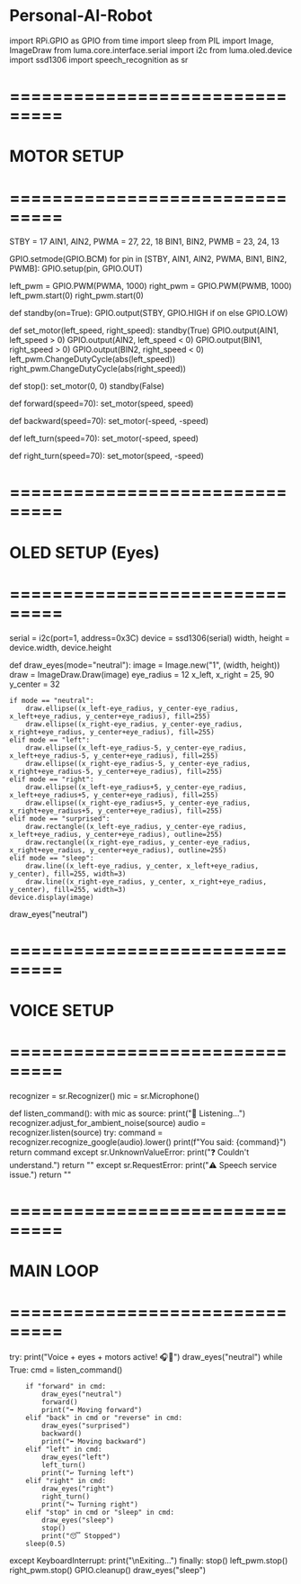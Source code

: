 # Personal-AI-Robot
import RPi.GPIO as GPIO
from time import sleep
from PIL import Image, ImageDraw
from luma.core.interface.serial import i2c
from luma.oled.device import ssd1306
import speech_recognition as sr

# ===============================
# MOTOR SETUP
# ===============================
STBY = 17
AIN1, AIN2, PWMA = 27, 22, 18
BIN1, BIN2, PWMB = 23, 24, 13

GPIO.setmode(GPIO.BCM)
for pin in [STBY, AIN1, AIN2, PWMA, BIN1, BIN2, PWMB]:
    GPIO.setup(pin, GPIO.OUT)

left_pwm = GPIO.PWM(PWMA, 1000)
right_pwm = GPIO.PWM(PWMB, 1000)
left_pwm.start(0)
right_pwm.start(0)

def standby(on=True):
    GPIO.output(STBY, GPIO.HIGH if on else GPIO.LOW)

def set_motor(left_speed, right_speed):
    standby(True)
    GPIO.output(AIN1, left_speed > 0)
    GPIO.output(AIN2, left_speed < 0)
    GPIO.output(BIN1, right_speed > 0)
    GPIO.output(BIN2, right_speed < 0)
    left_pwm.ChangeDutyCycle(abs(left_speed))
    right_pwm.ChangeDutyCycle(abs(right_speed))

def stop():
    set_motor(0, 0)
    standby(False)

def forward(speed=70):
    set_motor(speed, speed)

def backward(speed=70):
    set_motor(-speed, -speed)

def left_turn(speed=70):
    set_motor(-speed, speed)

def right_turn(speed=70):
    set_motor(speed, -speed)

# ===============================
# OLED SETUP (Eyes)
# ===============================
serial = i2c(port=1, address=0x3C)
device = ssd1306(serial)
width, height = device.width, device.height

def draw_eyes(mode="neutral"):
    image = Image.new("1", (width, height))
    draw = ImageDraw.Draw(image)
    eye_radius = 12
    x_left, x_right = 25, 90
    y_center = 32

    if mode == "neutral":
        draw.ellipse((x_left-eye_radius, y_center-eye_radius, x_left+eye_radius, y_center+eye_radius), fill=255)
        draw.ellipse((x_right-eye_radius, y_center-eye_radius, x_right+eye_radius, y_center+eye_radius), fill=255)
    elif mode == "left":
        draw.ellipse((x_left-eye_radius-5, y_center-eye_radius, x_left+eye_radius-5, y_center+eye_radius), fill=255)
        draw.ellipse((x_right-eye_radius-5, y_center-eye_radius, x_right+eye_radius-5, y_center+eye_radius), fill=255)
    elif mode == "right":
        draw.ellipse((x_left-eye_radius+5, y_center-eye_radius, x_left+eye_radius+5, y_center+eye_radius), fill=255)
        draw.ellipse((x_right-eye_radius+5, y_center-eye_radius, x_right+eye_radius+5, y_center+eye_radius), fill=255)
    elif mode == "surprised":
        draw.rectangle((x_left-eye_radius, y_center-eye_radius, x_left+eye_radius, y_center+eye_radius), outline=255)
        draw.rectangle((x_right-eye_radius, y_center-eye_radius, x_right+eye_radius, y_center+eye_radius), outline=255)
    elif mode == "sleep":
        draw.line((x_left-eye_radius, y_center, x_left+eye_radius, y_center), fill=255, width=3)
        draw.line((x_right-eye_radius, y_center, x_right+eye_radius, y_center), fill=255, width=3)
    device.display(image)

draw_eyes("neutral")

# ===============================
# VOICE SETUP
# ===============================
recognizer = sr.Recognizer()
mic = sr.Microphone()

def listen_command():
    with mic as source:
        print("🎤 Listening...")
        recognizer.adjust_for_ambient_noise(source)
        audio = recognizer.listen(source)
    try:
        command = recognizer.recognize_google(audio).lower()
        print(f"You said: {command}")
        return command
    except sr.UnknownValueError:
        print("❓ Couldn't understand.")
        return ""
    except sr.RequestError:
        print("⚠️ Speech service issue.")
        return ""

# ===============================
# MAIN LOOP
# ===============================
try:
    print("Voice + eyes + motors active! 🎧🤖")
    draw_eyes("neutral")
    while True:
        cmd = listen_command()

        if "forward" in cmd:
            draw_eyes("neutral")
            forward()
            print("➡️ Moving forward")
        elif "back" in cmd or "reverse" in cmd:
            draw_eyes("surprised")
            backward()
            print("⬅️ Moving backward")
        elif "left" in cmd:
            draw_eyes("left")
            left_turn()
            print("↩️ Turning left")
        elif "right" in cmd:
            draw_eyes("right")
            right_turn()
            print("↪️ Turning right")
        elif "stop" in cmd or "sleep" in cmd:
            draw_eyes("sleep")
            stop()
            print("😴 Stopped")
        sleep(0.5)

except KeyboardInterrupt:
    print("\nExiting...")
finally:
    stop()
    left_pwm.stop()
    right_pwm.stop()
    GPIO.cleanup()
    draw_eyes("sleep")


